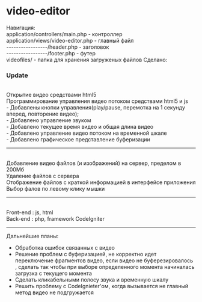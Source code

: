 video-editor
============
Навигация:
<br>application/controllers/main.php - контроллер
<br>application/views/video-editor.php - главный файл
<br>-----------------/header.php - заголовок
<br>-----------------/footer.php - футер
<br>videofiles/ - папка для хранения загруженых файлов
Сделано:
<br>
<h3>Update</h3>
<br>Открытие видео средствами html5
<br>Программирование управления видео потоком средствами html5 и js
<br> - Добавлены кнопки управления(play/pause, перемотка на 1 секунду вперед, повторение видео);
<br> - Добавлено управление звуком
<br> - Добавлено текущее время видео и общая длина видео
<br> - Добавлено управление видео потоком на временной шкале
<br> - Добавлено графическое представление буферизации
<hr>
<br>Добавление видео файлов (и изображений) на сервер, пределом в 200Мб
<br>Удаление файлов с сервера
<br>Отображение файлов с краткой информацией в интерфейсе приложения 
<br>Выбор фалов по левому клику мышки
<hr>
<br>Front-end : js, html
<br>Back-end : php, framework CodeIgniter 
<hr>
Дальнейшие планы:
<ul> 
 <li> Обработка ошибок связанных с видео</li>
 <li> Решение проблем с буферизацией, не корректно идет переключение фрагментов видео, если видео не буферезировалось , сделать так чтобы при выборе определенного момента начиналась загрузка с текущего момента</li>
 <li> Сделать кликабельными полосу звука и временную шкалу</li>
 <li> Решить проблему с CodeIgnieter'ом, когда вызывается не главный метод видео не подгружается</li>
</ul>
